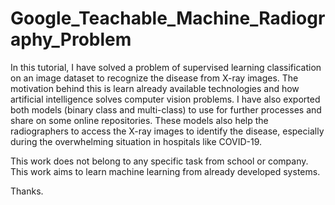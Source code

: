 # Google_Teachable_Machine_Radiography_Problem

In this tutorial, I have solved a problem of supervised learning classification on an image dataset to recognize the disease from X-ray images. The motivation behind this is learn already available technologies and how artificial intelligence solves computer vision problems. I have also exported both models (binary class and multi-class) to use for further processes and share on some online repositories. These models also help the radiographers to access the X-ray images to identify the disease, especially during the overwhelming situation in hospitals like COVID-19.

This work does not belong to any specific task from school or company. This work aims to learn machine learning from already developed systems.

Thanks.
